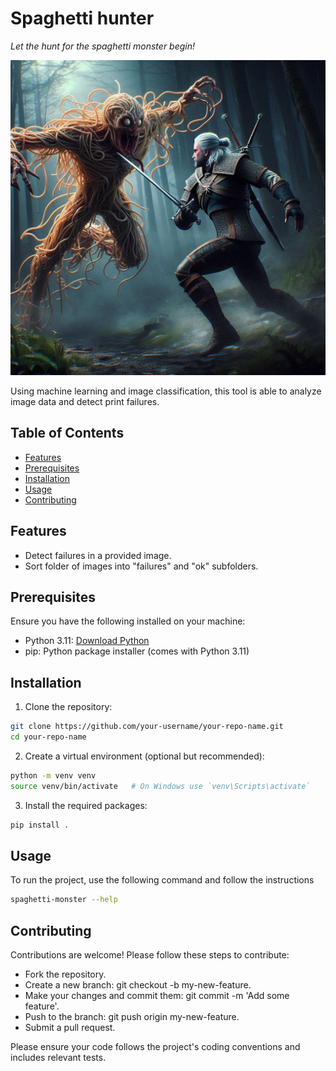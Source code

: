 # Spaghetti hunter

_Let the hunt for the spaghetti monster begin!_

<img src="img/spaghetti_monster_witcher.jfif">

Using machine learning and image classification, this tool is able to analyze image data and detect print failures.

## Table of Contents

- [Features](#features)
- [Prerequisites](#prerequisites)
- [Installation](#installation)
- [Usage](#usage)
- [Contributing](#contributing)

## Features

- Detect failures in a provided image.
- Sort folder of images into "failures" and "ok" subfolders.

## Prerequisites

Ensure you have the following installed on your machine:

- Python 3.11: [Download Python](https://www.python.org/downloads/)
- pip: Python package installer (comes with Python 3.11)

## Installation

1. Clone the repository:

```sh
git clone https://github.com/your-username/your-repo-name.git
cd your-repo-name
```

2. Create a virtual environment (optional but recommended):

```sh
python -m venv venv
source venv/bin/activate   # On Windows use `venv\Scripts\activate`
```

3. Install the required packages:

```sh
pip install .
```

## Usage

To run the project, use the following command and follow the instructions

```sh
spaghetti-monster --help
```

## Contributing

Contributions are welcome! Please follow these steps to contribute:

- Fork the repository.
- Create a new branch: git checkout -b my-new-feature.
- Make your changes and commit them: git commit -m 'Add some feature'.
- Push to the branch: git push origin my-new-feature.
- Submit a pull request.

Please ensure your code follows the project's coding conventions and includes relevant tests.
